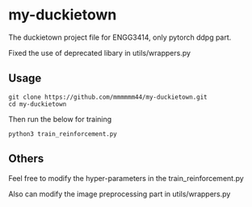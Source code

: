 # my-duckietown
The duckietown project file for ENGG3414, only pytorch ddpg part.

Fixed the use of deprecated libary in utils/wrappers.py

## Usage

```
git clone https://github.com/mmmmmm44/my-duckietown.git
cd my-duckietown
```

Then run the below for training

```
python3 train_reinforcement.py
```

## Others
Feel free to modify the hyper-parameters in the train_reinforcement.py

Also can modify the image preprocessing part in utils/wrappers.py

